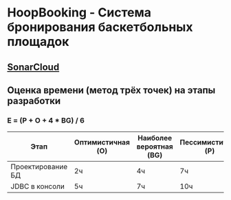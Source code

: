 # HoopBooking - Система бронирования баскетбольных площадок 

## [SonarCloud](https://sonarcloud.io/project/configuration?id=Melekit235_HoopBooking)


## Оценка времени (метод трёх точек) на этапы разработки
### E = (P + O + 4 * BG) / 6

| Этап | Оптимистичная (O) | Наиболее вероятная (BG) | Пессимистичная (P) | Посчитанная (E) |Фактическая |
|-|-|-|-|-|-
| Проектирование БД | 2ч | 4ч | 7ч | 4,8ч | 5,5ч|
| JDBC в консоли | 5ч | 7ч | 10ч | 4,8ч | 7,1ч |





